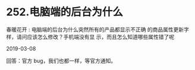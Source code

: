 # 252.电脑端的后台为什么

春暖花开 : 电脑端的后台为什么突然所有的产品都显示不正确 的商品属性更新字样，请问应该怎么修改？手机端没有显 示，而且怎么知道哪些属性错了呢

2019-03-08

回答：官方 bug，我们也都一样，等官方通知。